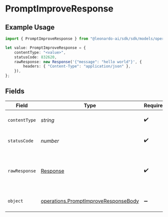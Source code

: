 # PromptImproveResponse

## Example Usage

```typescript
import { PromptImproveResponse } from "@leonardo-ai/sdk/sdk/models/operations";

let value: PromptImproveResponse = {
    contentType: "<value>",
    statusCode: 832620,
    rawResponse: new Response('{"message": "hello world"}', {
        headers: { "Content-Type": "application/json" },
    }),
};
```

## Fields

| Field                                                                                               | Type                                                                                                | Required                                                                                            | Description                                                                                         |
| --------------------------------------------------------------------------------------------------- | --------------------------------------------------------------------------------------------------- | --------------------------------------------------------------------------------------------------- | --------------------------------------------------------------------------------------------------- |
| `contentType`                                                                                       | *string*                                                                                            | :heavy_check_mark:                                                                                  | HTTP response content type for this operation                                                       |
| `statusCode`                                                                                        | *number*                                                                                            | :heavy_check_mark:                                                                                  | HTTP response status code for this operation                                                        |
| `rawResponse`                                                                                       | [Response](https://developer.mozilla.org/en-US/docs/Web/API/Response)                               | :heavy_check_mark:                                                                                  | Raw HTTP response; suitable for custom response parsing                                             |
| `object`                                                                                            | [operations.PromptImproveResponseBody](../../../sdk/models/operations/promptimproveresponsebody.md) | :heavy_minus_sign:                                                                                  | Responses for POST /prompt/improve                                                                  |